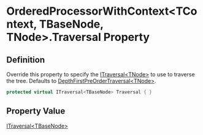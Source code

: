 # OrderedProcessorWithContext&lt;TContext, TBaseNode, TNode&gt;.Traversal Property
## Definition

Override this property to specify the [ITraversal&lt;TNode&gt;](MrKWatkins.Ast.Traversal.ITraversal-1.md) to use to traverse the tree. Defaults to [DepthFirstPreOrderTraversal&lt;TNode&gt;](MrKWatkins.Ast.Traversal.DepthFirstPreOrderTraversal-1.md).

```c#
protected virtual ITraversal<TBaseNode> Traversal { }
```

## Property Value

[ITraversal&lt;TBaseNode&gt;](MrKWatkins.Ast.Traversal.ITraversal-1.md)
